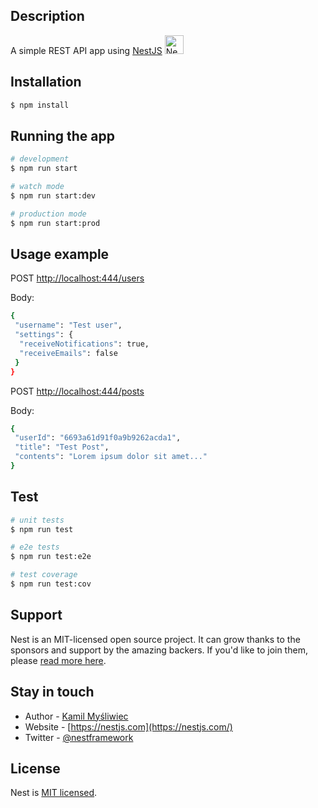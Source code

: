 ## Description

A simple REST API app using [NestJS](https://github.com/nestjs/nest) <img src="https://nestjs.com/img/logo-small.svg" width="30" alt="Nest Logo" />

## Installation

```bash
$ npm install
```

## Running the app

```bash
# development
$ npm run start

# watch mode
$ npm run start:dev

# production mode
$ npm run start:prod
```

## Usage example

POST <http://localhost:444/users>

Body:

```bash
{
 "username": "Test user",
 "settings": {
  "receiveNotifications": true,
  "receiveEmails": false
 }
}
```

POST <http://localhost:444/posts>

Body:

```bash
{
 "userId": "6693a61d91f0a9b9262acda1",
 "title": "Test Post",
 "contents": "Lorem ipsum dolor sit amet..."
}
```

## Test

```bash
# unit tests
$ npm run test

# e2e tests
$ npm run test:e2e

# test coverage
$ npm run test:cov
```

## Support

Nest is an MIT-licensed open source project. It can grow thanks to the sponsors and support by the amazing backers. If you'd like to join them, please [read more here](https://docs.nestjs.com/support).

## Stay in touch

- Author - [Kamil Myśliwiec](https://kamilmysliwiec.com)
- Website - [https://nestjs.com](https://nestjs.com/)
- Twitter - [@nestframework](https://twitter.com/nestframework)

## License

Nest is [MIT licensed](LICENSE).
